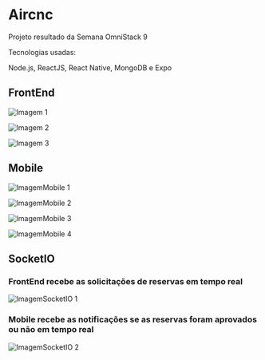 # Aircnc
Projeto resultado da Semana OmniStack 9

Tecnologias usadas:

Node.js, ReactJS, React Native, MongoDB e Expo

## FrontEnd

![Imagem 1](https://user-images.githubusercontent.com/39282775/66722120-23c3c300-ede0-11e9-80c6-46a098bfdb20.png)

![Imagem 2](https://user-images.githubusercontent.com/39282775/66722137-638aaa80-ede0-11e9-9673-2edbeb86f58b.png)

![Imagem 3](https://user-images.githubusercontent.com/39282775/66722149-84530000-ede0-11e9-93a8-b7a801260524.png)

## Mobile

![ImagemMobile 1](https://user-images.githubusercontent.com/39282775/66722161-97fe6680-ede0-11e9-9718-79d9a1766467.png)

![ImagemMobile 2](https://user-images.githubusercontent.com/39282775/66722171-b19fae00-ede0-11e9-96c0-d7cd607cebe2.png)

![ImagemMobile 3](https://user-images.githubusercontent.com/39282775/66722177-bebc9d00-ede0-11e9-9341-e40b4ca40096.png)

![ImagemMobile 4](https://user-images.githubusercontent.com/39282775/66722182-cd0ab900-ede0-11e9-91ea-2c8bb58c23cd.png)

## SocketIO

### FrontEnd recebe as solicitações de reservas em tempo real

![ImagemSocketIO 1](https://user-images.githubusercontent.com/39282775/66722190-f0356880-ede0-11e9-8d1a-caf3526e3dd2.png)

### Mobile recebe as notificações se as reservas foram aprovados ou não em tempo real

![ImagemSocketIO 2](https://user-images.githubusercontent.com/39282775/66722218-4a362e00-ede1-11e9-90b3-5dfb198a7d5e.png)
